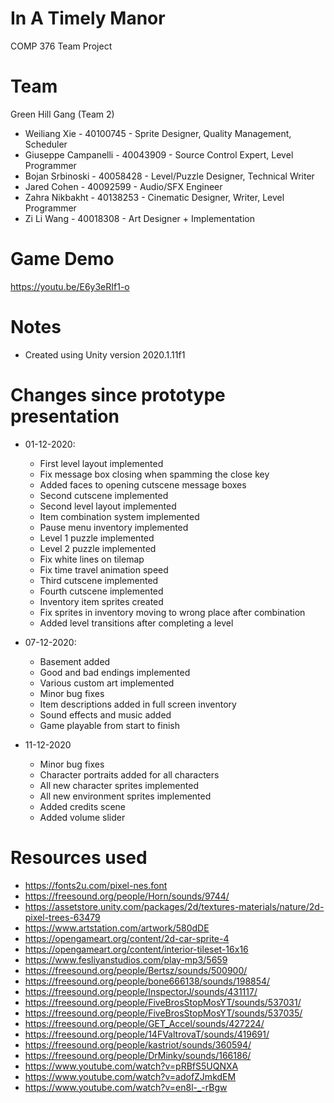 # In A Timely Manor
COMP 376 Team Project

# Team

Green Hill Gang (Team 2)

* Weiliang Xie 		- 40100745 - Sprite Designer, Quality Management, Scheduler
* Giuseppe Campanelli - 40043909 - Source Control Expert, Level Programmer
* Bojan Srbinoski 	- 40058428 - Level/Puzzle Designer, Technical Writer
* Jared Cohen 		- 40092599 - Audio/SFX Engineer
* Zahra Nikbakht 		- 40138253 - Cinematic Designer, Writer, Level Programmer
* Zi Li Wang 			- 40018308 - Art Designer + Implementation

# Game Demo
https://youtu.be/E6y3eRIf1-o

# Notes
- Created using Unity version 2020.1.11f1

# Changes since prototype presentation
* 01-12-2020:
	- First level layout implemented
	- Fix message box closing when spamming the close key
	- Added faces to opening cutscene message boxes
	- Second cutscene implemented
	- Second level layout implemented
	- Item combination system implemented
	- Pause menu inventory implemented
	- Level 1 puzzle implemented
	- Level 2 puzzle implemented
	- Fix white lines on tilemap
	- Fix time travel animation speed
	- Third cutscene implemented
	- Fourth cutscene implemented
	- Inventory item sprites created
	- Fix sprites in inventory moving to wrong place after combination
	- Added level transitions after completing a level

* 07-12-2020:
	- Basement added
	- Good and bad endings implemented
	- Various custom art implemented
	- Minor bug fixes
	- Item descriptions added in full screen inventory
	- Sound effects and music added
	- Game playable from start to finish

* 11-12-2020
	- Minor bug fixes
	- Character portraits added for all characters
	- All new character sprites implemented
	- All new environment sprites implemented
	- Added credits scene
	- Added volume slider 
 
# Resources used
* https://fonts2u.com/pixel-nes.font
* https://freesound.org/people/Horn/sounds/9744/
* https://assetstore.unity.com/packages/2d/textures-materials/nature/2d-pixel-trees-63479
* https://www.artstation.com/artwork/580dDE
* https://opengameart.org/content/2d-car-sprite-4
* https://opengameart.org/content/interior-tileset-16x16
* https://www.fesliyanstudios.com/play-mp3/5659
* https://freesound.org/people/Bertsz/sounds/500900/
* https://freesound.org/people/bone666138/sounds/198854/
* https://freesound.org/people/InspectorJ/sounds/431117/
* https://freesound.org/people/FiveBrosStopMosYT/sounds/537031/
* https://freesound.org/people/FiveBrosStopMosYT/sounds/537035/
* https://freesound.org/people/GET_Accel/sounds/427224/
* https://freesound.org/people/14FValtrovaT/sounds/419691/
* https://freesound.org/people/kastriot/sounds/360594/
* https://freesound.org/people/DrMinky/sounds/166186/
* https://www.youtube.com/watch?v=pRBfS5UQNXA
* https://www.youtube.com/watch?v=adofZJmkdEM
* https://www.youtube.com/watch?v=en8l-_-rBgw